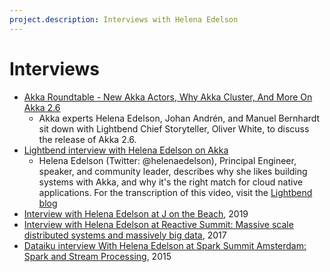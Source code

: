 ```yaml
---
project.description: Interviews with Helena Edelson
---
```

# Interviews

* [Akka Roundtable - New Akka Actors, Why Akka Cluster, And More On Akka 2.6](https://www.youtube.com/watch?v=q2deY2Uh-Lo)
  - Akka experts Helena Edelson, Johan Andrén, and Manuel Bernhardt sit down with Lightbend Chief Storyteller, Oliver White, to discuss the release of Akka 2.6.
* [Lightbend interview with Helena Edelson on Akka](https://www.youtube.com/watch?v=TahE-ET_w-A)
  - Helena Edelson (Twitter: @helenaedelson), Principal Engineer, speaker, and community leader, describes why she likes building systems with Akka, and why it's the right match for cloud native applications. For the transcription of this video, visit the [Lightbend blog](https://www.youtube.com/redirect?event=video_description&v=TahE-ET_w-A&redir_token=mxvTK2QaFMdt0bei3OszyGj_HfN8MTU4ODE4Mzc4NkAxNTg4MDk3Mzg2&q=https%3A%2F%2Fwww.lightbend.com%2Fblog%2Fwhy-i-love-akka-video-helena-edelson)
* [Interview with Helena Edelson at J on the Beach](https://www.youtube.com/watch?v=glZ5IbFQxwE), 2019
* [Interview with Helena Edelson at Reactive Summit: Massive scale distributed systems and massively big data](https://blog.reactivesummit.org/2017/01/25/helena-edelson-about-massive-scale-distributed-systems-and-massively-big-data/), 2017
* [Dataiku interview With Helena Edelson at Spark Summit Amsterdam: Spark and Stream Processing](https://blog.dataiku.com/interview-helena-edelson), 2015
